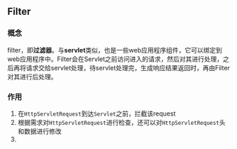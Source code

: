 ## Filter
### 概念
filter，即**过滤器**。与**servlet**类似，也是一些web应用程序组件，它可以绑定到web应用程序中。Filter会在Servlet之前访问进入的请求，然后对其进行处理，之后再将请求交给servlet处理，待servlet处理完，生成响应结果返回时，再由Filter对其进行后处理。

### 作用
1. 在`HttpServletRequest`到达`Servlet`之前，拦截该request
2. 根据需求对`HttpServletRequest`进行检查，还可以对`HttpServletRequest`头和数据进行修改
3. 
